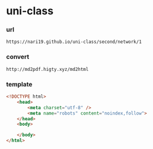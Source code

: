 # uni-class

### url

    https://nari19.github.io/uni-class/second/network/1

### convert

    http://md2pdf.higty.xyz/md2html

### template

``` html
<!DOCTYPE html>
    <head>
        <meta charset="utf-8" />
        <meta name="robots" content="noindex,follow">
    </head>
    <body>

    </body>
</html>
```